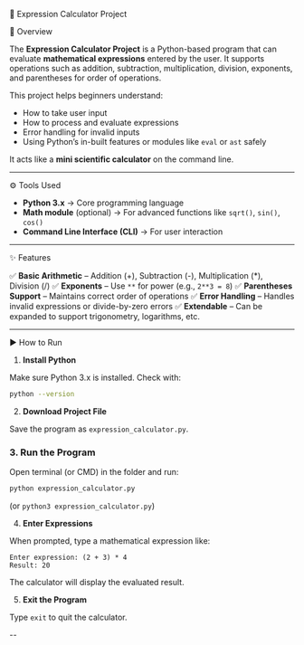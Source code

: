 🧮 Expression Calculator Project

📌 Overview

The **Expression Calculator Project** is a Python-based program that can evaluate **mathematical expressions** entered by the user. It supports operations such as addition, subtraction, multiplication, division, exponents, and parentheses for order of operations.

This project helps beginners understand:

* How to take user input
* How to process and evaluate expressions
* Error handling for invalid inputs
* Using Python’s in-built features or modules like `eval` or `ast` safely

It acts like a **mini scientific calculator** on the command line.

---

⚙️ Tools Used

* **Python 3.x** → Core programming language
* **Math module** (optional) → For advanced functions like `sqrt()`, `sin()`, `cos()`
* **Command Line Interface (CLI)** → For user interaction

---

✨ Features

✅ **Basic Arithmetic** – Addition (+), Subtraction (-), Multiplication (\*), Division (/)
✅ **Exponents** – Use `**` for power (e.g., `2**3 = 8`)
✅ **Parentheses Support** – Maintains correct order of operations
✅ **Error Handling** – Handles invalid expressions or divide-by-zero errors
✅ **Extendable** – Can be expanded to support trigonometry, logarithms, etc.

---

▶️ How to Run

1. **Install Python**

Make sure Python 3.x is installed.
Check with:

```bash
python --version
```

2. **Download Project File**

Save the program as `expression_calculator.py`.

### 3. **Run the Program**

Open terminal (or CMD) in the folder and run:

```bash
python expression_calculator.py
```

(or `python3 expression_calculator.py`)

4. **Enter Expressions**

When prompted, type a mathematical expression like:

```
Enter expression: (2 + 3) * 4
Result: 20
```

The calculator will display the evaluated result.

5. **Exit the Program**

Type `exit` to quit the calculator.

--
